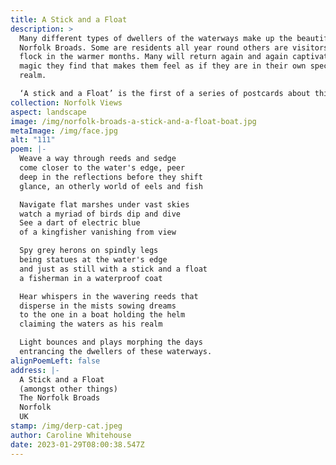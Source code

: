 ```yaml
---
title: A Stick and a Float
description: >
  Many different types of dwellers of the waterways make up the beautiful
  Norfolk Broads. Some are residents all year round others are visitors that
  flock in the warmer months. Many will return again and again captivated by the
  magic they find that makes them feel as if they are in their own special
  realm. 

  ‘A stick and a Float’ is the first of a series of postcards about this place's uniqueness.
collection: Norfolk Views
aspect: landscape
image: /img/norfolk-broads-a-stick-and-a-float-boat.jpg
metaImage: /img/face.jpg
alt: "111"
poem: |-
  Weave a way through reeds and sedge 
  come closer to the water's edge, peer
  deep in the reflections before they shift
  glance, an otherly world of eels and fish

  Navigate flat marshes under vast skies  
  watch a myriad of birds dip and dive
  See a dart of electric blue
  of a kingfisher vanishing from view

  Spy grey herons on spindly legs
  being statues at the water's edge
  and just as still with a stick and a float
  a fisherman in a waterproof coat

  Hear whispers in the wavering reeds that
  disperse in the mists sowing dreams
  to the one in a boat holding the helm 
  claiming the waters as his realm

  Light bounces and plays morphing the days
  entrancing the dwellers of these waterways.
alignPoemLeft: false
address: |-
  A Stick and a Float
  (amongst other things)
  The Norfolk Broads
  Norfolk 
  UK
stamp: /img/derp-cat.jpeg
author: Caroline Whitehouse
date: 2023-01-29T08:00:38.547Z
---
```

